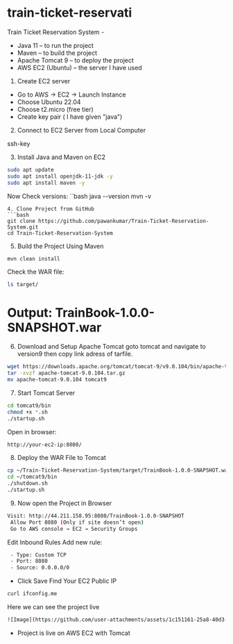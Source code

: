 # train-ticket-reservati

 Train Ticket Reservation System - 
- Java 11 – to run the project
- Maven – to build the project
- Apache Tomcat 9 – to deploy the project
- AWS EC2 (Ubuntu) – the server I have used

1. Create EC2 server
   
- Go to AWS → EC2 → Launch Instance
- Choose Ubuntu 22.04
- Choose t2.micro (free tier)
- Create key pair ( I have given "java")

2. Connect to EC2 Server from Local Computer

ssh-key

3. Install Java and Maven on EC2

```bash
sudo apt update
sudo apt install openjdk-11-jdk -y
sudo apt install maven -y
```

Now Check versions:
``bash
java --version
mvn -v
```
4. Clone Project from GitHub
```bash
git clone https://github.com/pawankumar/Train-Ticket-Reservation-System.git
cd Train-Ticket-Reservation-System
```
5. Build the Project Using Maven
```bash
mvn clean install
```
Check the WAR file:
```bash
ls target/
```
# Output: TrainBook-1.0.0-SNAPSHOT.war

6. Download and Setup Apache Tomcat
goto tomcat and navigate to version9 then copy link adress of tarfile.
```bash
wget https://downloads.apache.org/tomcat/tomcat-9/v9.0.104/bin/apache-tomcat-9.0.104.tar.gz
tar -xvzf apache-tomcat-9.0.104.tar.gz
mv apache-tomcat-9.0.104 tomcat9
```
7. Start Tomcat Server
```bash
cd tomcat9/bin
chmod +x *.sh
./startup.sh
```
Open in browser:
```bash
http://your-ec2-ip:8080/
```
8. Deploy the WAR File to Tomcat
```bash
cp ~/Train-Ticket-Reservation-System/target/TrainBook-1.0.0-SNAPSHOT.war ~/tomcat9/webapps/
cd ~/tomcat9/bin
./shutdown.sh
./startup.sh
```
9. Now open the Project in Browser
```bash
Visit: http://44.211.158.95:8080/TrainBook-1.0.0-SNAPSHOT
 Allow Port 8080 (Only if site doesn’t open)
 Go to AWS console → EC2 → Security Groups
```
 Edit Inbound Rules
 Add new rule:
 ```bash
  - Type: Custom TCP
  - Port: 8080
  - Source: 0.0.0.0/0
```
- Click Save
Find Your EC2 Public IP
```bash
curl ifconfig.me
```
Here we can see the project live
```bash
![Image](https://github.com/user-attachments/assets/1c151161-25a8-40d3-896e-16e80eede640)
```

- Project is live on AWS EC2 with Tomcat
